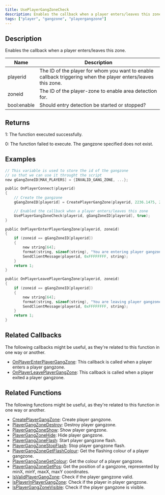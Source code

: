 ```yaml
---
title: UsePlayerGangZoneCheck
description: Enables the callback when a player enters/leaves this zone
tags: ["player", "gangzone", "playergangzone"]
---
```


<VersionWarn version='omp v1.1.0.2612' />

## Description

Enables the callback when a player enters/leaves this zone.

| Name        | Description                                                                                                   |
|-------------|---------------------------------------------------------------------------------------------------------------|
| playerid    | The ID of the player for whom you want to enable callback triggering when the player enters/leaves this zone. |
| zoneid      | The ID of the player-zone to enable area detection for.                                                       |
| bool:enable | Should entry detection be started or stopped?                                                                 |

## Returns

1: The function executed successfully.

0: The function failed to execute. The gangzone specified does not exist.

## Examples

```c
// This variable is used to store the id of the gangzone
// so that we can use it throught the script
new gGangZoneID[MAX_PLAYERS] = {INVALID_GANG_ZONE, ...};

public OnPlayerConnect(playerid)
{
    // Create the gangzone
    gGangZoneID[playerid] = CreatePlayerGangZone(playerid, 2236.1475, 2424.7266, 2319.1636, 2502.4348);

    // Enabled the callback when a player enters/leaves this zone
    UsePlayerGangZoneCheck(playerid, gGangZoneID[playerid], true);
}

public OnPlayerEnterPlayerGangZone(playerid, zoneid)
{
    if (zoneid == gGangZoneID[playerid])
    {
        new string[64];
        format(string, sizeof(string), "You are entering player gangzone %i", zoneid);
        SendClientMessage(playerid, 0xFFFFFFFF, string);
    }
    return 1;
}

public OnPlayerLeavePlayerGangZone(playerid, zoneid)
{
    if (zoneid == gGangZoneID[playerid])
    {
        new string[64];
        format(string, sizeof(string), "You are leaving player gangzone %i", zoneid);
        SendClientMessage(playerid, 0xFFFFFFFF, string);
    }
    return 1;
}
```

## Related Callbacks

The following callbacks might be useful, as they're related to this function in one way or another. 

- [OnPlayerEnterPlayerGangZone](../callbacks/OnPlayerEnterPlayerGangZone): This callback is called when a player enters a player gangzone.
- [OnPlayerLeavePlayerGangZone](../callbacks/OnPlayerLeavePlayerGangZone): This callback is called when a player exited a player gangzone.

## Related Functions

The following functions might be useful, as they're related to this function in one way or another. 

- [CreatePlayerGangZone](CreatePlayerGangZone): Create player gangzone.
- [PlayerGangZoneDestroy](PlayerGangZoneDestroy): Destroy player gangzone.
- [PlayerGangZoneShow](PlayerGangZoneShow): Show player gangzone.
- [PlayerGangZoneHide](PlayerGangZoneHide): Hide player gangzone.
- [PlayerGangZoneFlash](PlayerGangZoneFlash): Start player gangzone flash.
- [PlayerGangZoneStopFlash](PlayerGangZoneStopFlash): Stop player gangzone flash.
- [PlayerGangZoneGetFlashColour](PlayerGangZoneGetFlashColour): Get the flashing colour of a player gangzone.
- [PlayerGangZoneGetColour](PlayerGangZoneGetColour): Get the colour of a player gangzone.
- [PlayerGangZoneGetPos](PlayerGangZoneGetPos): Get the position of a gangzone, represented by minX, minY, maxX, maxY coordinates.
- [IsValidPlayerGangZone](IsValidPlayerGangZone): Check if the player gangzone valid.
- [IsPlayerInPlayerGangZone](IsPlayerInPlayerGangZone): Check if the player in player gangzone.
- [IsPlayerGangZoneVisible](IsPlayerGangZoneVisible): Check if the player gangzone is visible.
